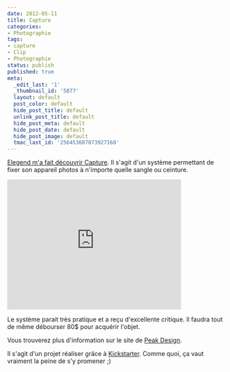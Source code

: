 ```yaml
---
date: 2012-05-11
title: Capture
categories:
- Photographie
tags:
- capture
- Clip
- Photographie
status: publish
published: true
meta:
  _edit_last: '1'
  _thumbnail_id: '5877'
  layout: default
  post_color: default
  hide_post_title: default
  unlink_post_title: default
  hide_post_meta: default
  hide_post_date: default
  hide_post_image: default
  tmac_last_id: '256453607073927168'
---
```

<a title="Message Twitter d'elegend" href="https://twitter.com/#!/elegend/status/200882217407348736">Elegend m'a fait découvrir Capture</a>. Il s'agit d'un système permettant de fixer son appareil photos à n'importe quelle sangle ou ceinture. <!--more-->

<iframe src="https://player.vimeo.com/video/31179502?byline=0&amp;color=C41230" frameborder="0" width="400" height="300"></iframe>

Le système parait très pratique et a reçu d'excellente critique. Il faudra tout de même débourser 80$ pour acquérir l'objet.

Vous trouverez plus d'information sur le site de <a title="Site de Peak Design" href="https://peakdesignltd.com/">Peak Design</a>.

Il s'agit d'un projet réaliser grâce à <a href="https://www.kickstarter.com/projects/97103764/capture-camera-clip-system">Kickstarter</a>. Comme quoi, ça vaut vraiment la peine de s'y promener ;)
